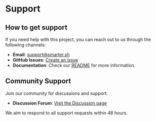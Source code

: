 # Support

## How to get support

If you need help with this project, you can reach out to us through the following channels:

- **Email**: [support@smarter.sh](mailto:support@smarter.sh)
- **GitHub Issues**: [Create an issue](https://github.com/smarter-sh/smarter-chat/issues)
- **Documentation**: Check our [README](./README.md) for more information.

## Community Support

Join our community for discussions and support:

- **Discussion Forum**: [Visit the Discussion page](https://github.com/smarter-sh/smarter-chat/discussions/)

We aim to respond to all support requests within 48 hours.
